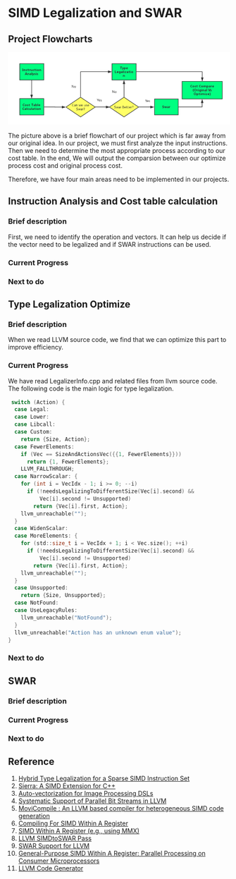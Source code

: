 # SIMD Legalization and SWAR

## Project Flowcharts
![Alt text](../image//flowchart.png)

The picture above is a brief flowchart of our project which is far away from our original idea. In our project, we must first analyze the input instructions. Then we need to determine the most appropriate process according to our cost table. In the end, We will output the comparsion between our optimize process cost and original process cost.

Therefore, we have four main areas need to be implemented in our projects. 

## Instruction Analysis and Cost table calculation
### Brief description

First, we need to identify the operation and vectors. It can help us decide if the vector need to be legalized and if SWAR instructions can be used. 

### Current Progress

### Next to do


## Type Legalization Optimize

### Brief description
When we read LLVM source code, we find that we can optimize this part to improve efficiency.

### Current Progress
We have read LegalizerInfo.cpp and related files from llvm source code. The following code is the main logic
for type legalization.

``` c
 switch (Action) {
  case Legal:
  case Lower:
  case Libcall:
  case Custom:
    return {Size, Action};
  case FewerElements:
    if (Vec == SizeAndActionsVec({{1, FewerElements}}))
      return {1, FewerElements};
    LLVM_FALLTHROUGH;
  case NarrowScalar: {
    for (int i = VecIdx - 1; i >= 0; --i)
      if (!needsLegalizingToDifferentSize(Vec[i].second) &&
          Vec[i].second != Unsupported)
        return {Vec[i].first, Action};
    llvm_unreachable("");
  }
  case WidenScalar:
  case MoreElements: {
    for (std::size_t i = VecIdx + 1; i < Vec.size(); ++i)
      if (!needsLegalizingToDifferentSize(Vec[i].second) &&
          Vec[i].second != Unsupported)
        return {Vec[i].first, Action};
    llvm_unreachable("");
  }
  case Unsupported:
    return {Size, Unsupported};
  case NotFound:
  case UseLegacyRules:
    llvm_unreachable("NotFound");
  }
  llvm_unreachable("Action has an unknown enum value");
}

``` 
### Next to do

## SWAR
### Brief description

### Current Progress

### Next to do




## Reference
1. [Hybrid Type Legalization for a Sparse SIMD Instruction Set](https://github.com/lijianweizhuwei/CMPT886/blob/master/file/hybird.pdf)
2. [Sierra: A SIMD Extension for C++](https://github.com/lijianweizhuwei/CMPT886/blob/master/file/Sierra.pdf)
3. [Auto-vectorization for Image Processing DSLs](https://github.com/lijianweizhuwei/CMPT886/blob/master/file/DSLs.pdf)
4. [Systematic Support of Parallel Bit Streams in LLVM](https://github.com/lijianweizhuwei/CMPT886/blob/master/file/Systematic.pdf)
5. [MoviCompile : An LLVM based compiler for heterogeneous SIMD code generation](https://github.com/lijianweizhuwei/CMPT886/blob/master/file/MoviCompile.pdf)
6. [Compiling For SIMD Within A Register](https://github.com/lijianweizhuwei/CMPT886/blob/master/file/Compiling.pdf)
7. [SIMD Within A Register (e.g., using MMX)](https://github.com/lijianweizhuwei/CMPT886/blob/master/file/MoviCompile.pdf)
8. [LLVM SIMDtoSWAR Pass](https://github.com/lijianweizhuwei/CMPT886/blob/master/file/LLVM.pdf)
9. [SWAR Support for LLVM](https://github.com/lijianweizhuwei/CMPT886/blob/master/file/SWAR_S.pdf)
10. [General-Purpose SIMD Within A Register: Parallel Processing on Consumer Microprocessors](https://github.com/lijianweizhuwei/CMPT886/blob/master/file/swar.pdf)
11. [LLVM Code Generator](http://llvm.org/docs/CodeGenerator.html#selectiondag-legalizetypes-phase)



